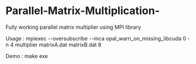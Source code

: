 # Parallel-Matrix-Multiplication-
Fully working parallel matrix multiplier using MPI library

Usage : mpiexec --oversubscribe --mca opal_warn_on_missing_libcuda 0 -n 4 multiplier matrixA.dat matrixB.dat 8

Demo : make exe
